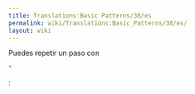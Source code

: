 ```yaml
---
title: Translations:Basic Patterns/38/es
permalink: wiki/Translations:Basic_Patterns/38/es/
layout: wiki
---
```


Puedes repetir un paso con

``` Haskell
*
```

:
